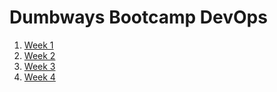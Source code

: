 # Dumbways Bootcamp DevOps

1. [Week 1](https://github.com/gilbranfairuz/Dumbways-Bootcamp-Devops/tree/master/week1)
2. [Week 2](https://github.com/gilbranfairuz/Dumbways-Bootcamp-Devops/tree/master/week2)
3. [Week 3](https://github.com/gilbranfairuz/Dumbways-Bootcamp-Devops/tree/master/week3)
4. [Week 4](https://github.com/gilbranfairuz/Dumbways-Bootcamp-Devops/tree/master/week4)